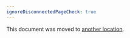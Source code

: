 ```yaml
---
ignoreDisconnectedPageCheck: true
---
```


This document was moved to [another location](../team/graphbook/index.md).
